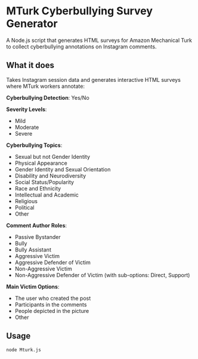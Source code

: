 # MTurk Cyberbullying Survey Generator

A Node.js script that generates HTML surveys for Amazon Mechanical Turk to collect cyberbullying annotations on Instagram comments.

## What it does

Takes Instagram session data and generates interactive HTML surveys where MTurk workers annotate:

**Cyberbullying Detection**: Yes/No

**Severity Levels**:
- Mild
- Moderate  
- Severe

**Cyberbullying Topics**:
- Sexual but not Gender Identity
- Physical Appearance
- Gender Identity and Sexual Orientation
- Disability and Neurodiversity
- Social Status/Popularity
- Race and Ethnicity
- Intellectual and Academic
- Religious
- Political
- Other

**Comment Author Roles**:
- Passive Bystander
- Bully
- Bully Assistant
- Aggressive Victim
- Aggressive Defender of Victim
- Non-Aggressive Victim
- Non-Aggressive Defender of Victim (with sub-options: Direct, Support)

**Main Victim Options**:
- The user who created the post
- Participants in the comments
- People depicted in the picture
- Other
  
## Usage

```bash
node Mturk.js
```
